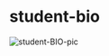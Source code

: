 # student-bio

![student-BIO-pic](https://user-images.githubusercontent.com/2171537/73386343-8d7ab680-4283-11ea-9648-d1674fc52f60.png)
